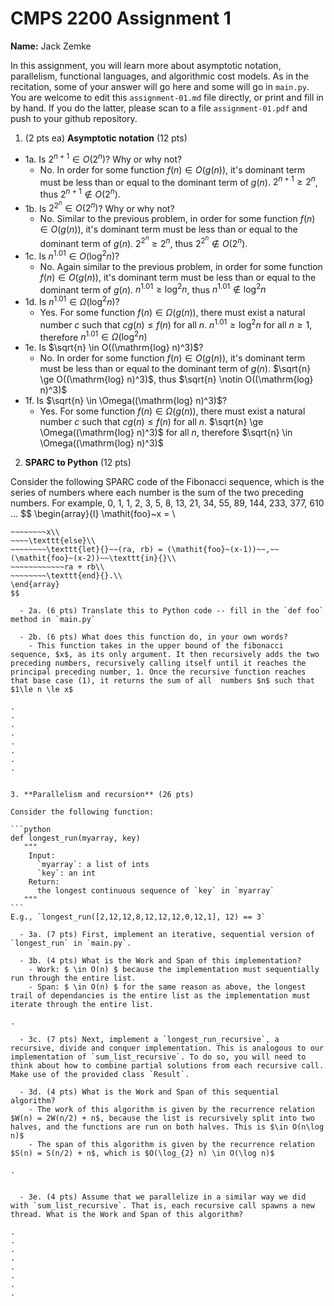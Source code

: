 

# CMPS 2200 Assignment 1

**Name:** Jack Zemke 


In this assignment, you will learn more about asymptotic notation, parallelism, functional languages, and algorithmic cost models. As in the recitation, some of your answer will go here and some will go in `main.py`. You are welcome to edit this `assignment-01.md` file directly, or print and fill in by hand. If you do the latter, please scan to a file `assignment-01.pdf` and push to your github repository. 
  
  

1. (2 pts ea) **Asymptotic notation** (12 pts)

  - 1a. Is $2^{n+1} \in O(2^n)$? Why or why not? 
    - No. In order for some function $f(n) \in O(g(n))$, it's dominant term must be less than or equal to the dominant term of $g(n)$. $2^{n+1} \ge 2^n$, thus $2^{n+1} \notin O(2^n)$.
  - 1b. Is $2^{2^n} \in O(2^n)$? Why or why not?
    - No. Similar to the previous problem, in order for some function $f(n) \in O(g(n))$, it's dominant term must be less than or equal to the dominant term of $g(n)$. $2^{2^n} \ge 2^n$, thus $2^{2^n} \notin O(2^n)$.
  - 1c. Is $n^{1.01} \in O(\mathrm{log}^2 n)$?
    - No. Again similar to the previous problem, in order for some function $f(n) \in O(g(n))$, it's dominant term must be less than or equal to the dominant term of $g(n)$. $n^{1.01} \ge \mathrm{log}^2 n$, thus $n^{1.01} \notin \mathrm{log}^2 n$
  - 1d. Is $n^{1.01} \in \Omega(\mathrm{log}^2 n)$?  
    - Yes. For some function $f(n) \in \Omega(g(n))$, there must exist a natural number $c$ such that $cg(n) \le f(n)$ for all $n$. $n^{1.01} \ge \mathrm{log}^2 n$ for all $n \ge 1$, therefore $n^{1.01} \in \Omega(\mathrm{log}^2 n)$
  - 1e. Is $\sqrt{n} \in O((\mathrm{log} n)^3)$?  
    - No. In order for some function $f(n) \in O(g(n))$, it's dominant term must be less than or equal to the dominant term of $g(n)$. $\sqrt{n} \ge O((\mathrm{log} n)^3)$, thus $\sqrt{n} \notin O((\mathrm{log} n)^3)$
  - 1f. Is $\sqrt{n} \in \Omega((\mathrm{log} n)^3)$?  
      - Yes. For some function $f(n) \in \Omega(g(n))$, there must exist a natural number $c$ such that $cg(n) \le f(n)$ for all $n$. $\sqrt{n} \ge \Omega((\mathrm{log} n)^3)$ for all $n$, therefore $\sqrt{n} \in \Omega((\mathrm{log} n)^3)$

  


2. **SPARC to Python** (12 pts)

Consider the following SPARC code of the Fibonacci sequence, which is the series of numbers where each number is the sum of the two preceding numbers. For example, 0, 1, 1, 2, 3, 5, 8, 13, 21, 34, 55, 89, 144, 233, 377, 610 ... 
$$
\begin{array}{l}
\mathit{foo}~x =   \\
~~~~\texttt{if}{}~~x \le 1~~\texttt{then}{}\\
~~~~~~~~x\\   
~~~~\texttt{else}\\
~~~~~~~~\texttt{let}{}~~(ra, rb) = (\mathit{foo}~(x-1))~~,~~(\mathit{foo}~(x-2))~~\texttt{in}{}\\  
~~~~~~~~~~~~ra + rb\\  
~~~~~~~~\texttt{end}{}.\\
\end{array}
$$ 

  - 2a. (6 pts) Translate this to Python code -- fill in the `def foo` method in `main.py`  

  - 2b. (6 pts) What does this function do, in your own words? 
    - This function takes in the upper bound of the fibonacci sequence, $x$, as its only argument. It then recursively adds the two preceding numbers, recursively calling itself until it reaches the principal preceding number, 1. Once the recursive function reaches that base case (1), it returns the sum of all  numbers $n$ such that $1\le n \le x$

.  
.  
.  
.  
.  
.  
.  
.  
  

3. **Parallelism and recursion** (26 pts)

Consider the following function:  

```python
def longest_run(myarray, key)
   """
    Input:
      `myarray`: a list of ints
      `key`: an int
    Return:
      the longest continuous sequence of `key` in `myarray`
   """
```
E.g., `longest_run([2,12,12,8,12,12,12,0,12,1], 12) == 3`  
 
  - 3a. (7 pts) First, implement an iterative, sequential version of `longest_run` in `main.py`.  

  - 3b. (4 pts) What is the Work and Span of this implementation?  
    - Work: $ \in O(n) $ because the implementation must sequentially run through the entire list.  
    - Span: $ \in O(n) $ for the same reason as above, the longest trail of dependancies is the entire list as the implementation must iterate through the entire list.

.  

  - 3c. (7 pts) Next, implement a `longest_run_recursive`, a recursive, divide and conquer implementation. This is analogous to our implementation of `sum_list_recursive`. To do so, you will need to think about how to combine partial solutions from each recursive call. Make use of the provided class `Result`.   

  - 3d. (4 pts) What is the Work and Span of this sequential algorithm?  
    - The work of this algorithm is given by the recurrence relation $W(n) = 2W(n/2) + n$, because the list is recursively split into two halves, and the functions are run on both halves. This is $\in O(n\log n)$
    - The span of this algorithm is given by the recurrence relation $S(n) = S(n/2) + n$, which is $O(\log_{2} n) \in O(\log n)$

.  


  - 3e. (4 pts) Assume that we parallelize in a similar way we did with `sum_list_recursive`. That is, each recursive call spawns a new thread. What is the Work and Span of this algorithm?  

.  
.  
.  
.  
.  
.  
.  
.  


